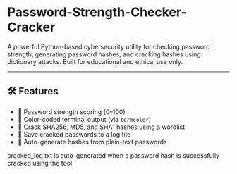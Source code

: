 # Password-Strength-Checker-Cracker



A powerful Python-based cybersecurity utility for checking password strength, generating password hashes, and cracking hashes using dictionary attacks. Built for educational and ethical use only.

---

## 🛠 Features

- 🔎 Password strength scoring (0–100)
- 🎨 Color-coded terminal output (via `termcolor`)
- 🔐 Crack SHA256, MD5, and SHA1 hashes using a wordlist
- 📑 Save cracked passwords to a log file
- 🧠 Auto-generate hashes from plain-text passwords


cracked_log.txt 
is auto-generated when a password hash is successfully cracked using the tool.
